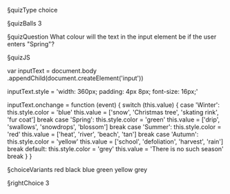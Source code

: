 §quizType
choice

§quizBalls
3

§quizQuestion
What colour will the text in the input element be if the user enters "Spring"?



§quizJS

var inputText = document.body
  .appendChild(document.createElement('input'))

inputText.style = 'width: 360px; padding: 4px 8px; font-size: 16px;'

inputText.onchange = function (event) {
  switch (this.value) {
    case 'Winter':
      this.style.color = 'blue'
      this.value = ['snow', 'Christmas tree', 'skating rink', 'fur coat']
      break
    case 'Spring':
      this.style.color = 'green'
      this.value = ['drip', 'swallows', 'snowdrops', 'blossom']
      break
    case 'Summer':
      this.style.color = 'red'
      this.value = ['heat', 'river', 'beach', 'tan']
      break
    case 'Autumn':
      this.style.color = 'yellow'
      this.value = ['school', 'defoliation', 'harvest', 'rain']
      break
    default:
      this.style.color = 'grey'
      this.value = 'There is no such season'
      break
  }
}



§choiceVariants
red
black
blue
green
yellow
grey


§rightChoice
3
